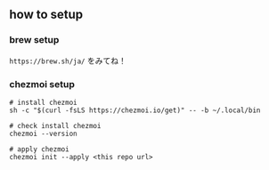## how to setup

### brew setup

`https://brew.sh/ja/` をみてね！

### chezmoi setup

```
# install chezmoi
sh -c "$(curl -fsLS https://chezmoi.io/get)" -- -b ~/.local/bin

# check install chezmoi
chezmoi --version

# apply chezmoi
chezmoi init --apply <this repo url>
```

